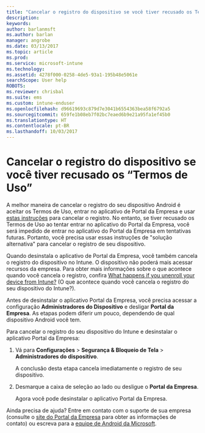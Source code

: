 ```yaml
---
title: "Cancelar o registro do dispositivo se você tiver recusado os Termos de Uso | Microsoft Docs"
description: 
keywords: 
author: barlanmsft
ms.author: barlan
manager: angrobe
ms.date: 03/13/2017
ms.topic: article
ms.prod: 
ms.service: microsoft-intune
ms.technology: 
ms.assetid: 4278f000-0258-4de5-93a1-195b48e5061e
searchScope: User help
ROBOTS: 
ms.reviewer: chrisbal
ms.suite: ems
ms.custom: intune-enduser
ms.openlocfilehash: d96619693c879d7e3041b6554363bea58f6792a5
ms.sourcegitcommit: 659fe1b08eb7f02bc7eaed6b9e21a95fa1ef45b0
ms.translationtype: HT
ms.contentlocale: pt-BR
ms.lasthandoff: 10/03/2017
---
```

# <a name="unenroll-your-device-if-you-declined-terms-of-use"></a>Cancelar o registro do dispositivo se você tiver recusado os “Termos de Uso”

A melhor maneira de cancelar o registro do seu dispositivo Android é aceitar os Termos de Uso, entrar no aplicativo de Portal da Empresa e usar [estas instruções](unenroll-your-device-from-intune-android.md) para cancelar o registro. No entanto, se tiver recusado os Termos de Uso ao tentar entrar no aplicativo do Portal da Empresa, você será impedido de entrar no aplicativo do Portal da Empresa em tentativas futuras. Portanto, você precisa usar essas instruções de "solução alternativa" para cancelar o registro de seu dispositivo.

Quando desinstala o aplicativo de Portal da Empresa, você também cancela o registro do dispositivo no Intune. O dispositivo não poderá mais acessar recursos da empresa. Para obter mais informações sobre o que acontece quando você cancela o registro, confira [What happens if you unenroll your device from Intune?](what-happens-if-you-unenroll-your-device-from-intune-android.md) (O que acontece quando você cancela o registro do seu dispositivo do Intune?).

Antes de desinstalar o aplicativo Portal da Empresa, você precisa acessar a configuração **Administradores do Dispositivo** e desligar **Portal da Empresa**. As etapas podem diferir um pouco, dependendo de qual dispositivo Android você tem.

Para cancelar o registro do seu dispositivo do Intune e desinstalar o aplicativo Portal da Empresa:

1.  Vá para **Configurações** &gt; **Segurança &amp; Bloqueio de Tela** &gt; **Administradores do dispositivo**.

    A conclusão desta etapa cancela imediatamente o registro de seu dispositivo.

2.  Desmarque a caixa de seleção ao lado ou desligue o **Portal da Empresa**.

    Agora você pode desinstalar o aplicativo Portal da Empresa.

Ainda precisa de ajuda? Entre em contato com o suporte de sua empresa (consulte o [site do Portal da Empresa](https://portal.manage.microsoft.com) para obter as informações de contato) ou escreva para a <a href="mailto:wintunedroidfbk@microsoft.com?subject=I'm having unenrolling my Android device&body=Describe the issue you're experiencing here.">equipe de Android da Microsoft</a>.

